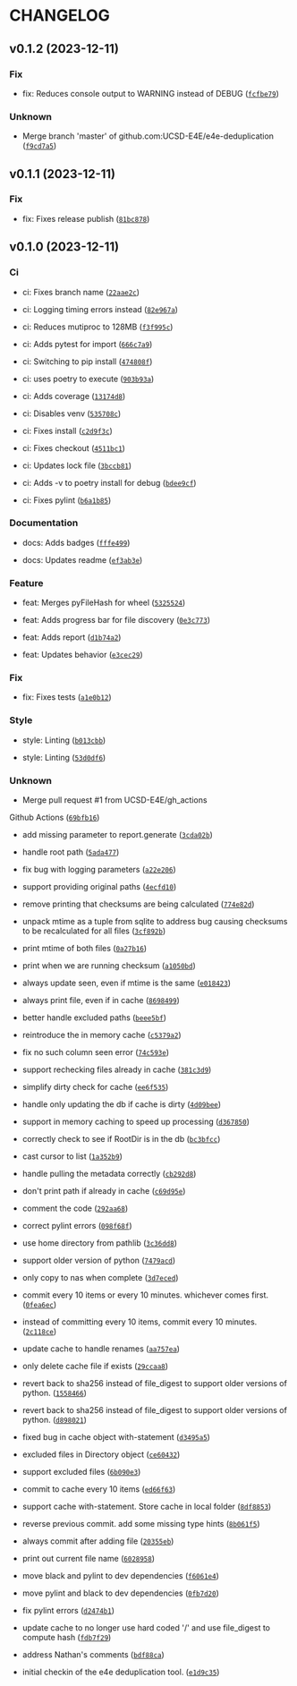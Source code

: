 # CHANGELOG



## v0.1.2 (2023-12-11)

### Fix

* fix: Reduces console output to WARNING instead of DEBUG ([`fcfbe79`](https://github.com/UCSD-E4E/e4e-deduplication/commit/fcfbe7928fa466d94fbc897a01dc16a1e375d392))

### Unknown

* Merge branch &#39;master&#39; of github.com:UCSD-E4E/e4e-deduplication ([`f9cd7a5`](https://github.com/UCSD-E4E/e4e-deduplication/commit/f9cd7a535849e33c20b1e3b39dc11b14c9ecccaf))


## v0.1.1 (2023-12-11)

### Fix

* fix: Fixes release publish ([`81bc878`](https://github.com/UCSD-E4E/e4e-deduplication/commit/81bc878ff37d6d549bfe12197e0360e3ee69bc7a))


## v0.1.0 (2023-12-11)

### Ci

* ci: Fixes branch name ([`22aae2c`](https://github.com/UCSD-E4E/e4e-deduplication/commit/22aae2c9d3dddf613933d1171aed5117cdcace29))

* ci: Logging timing errors instead ([`82e967a`](https://github.com/UCSD-E4E/e4e-deduplication/commit/82e967a8f9f8b388407980a73c50d41db99553b1))

* ci: Reduces mutiproc to 128MB ([`f3f995c`](https://github.com/UCSD-E4E/e4e-deduplication/commit/f3f995c2cbbadf419e3b81c3cfff4b5f23721759))

* ci: Adds pytest for import ([`666c7a9`](https://github.com/UCSD-E4E/e4e-deduplication/commit/666c7a91baa62cadaaff566fa845fabf2eaaac74))

* ci: Switching to pip install ([`474808f`](https://github.com/UCSD-E4E/e4e-deduplication/commit/474808f5db4eb0695ab0346e5e270f9fbbe7b249))

* ci: uses poetry to execute ([`903b93a`](https://github.com/UCSD-E4E/e4e-deduplication/commit/903b93ad7eb390d43b10d5dbf1bb32ba5d719325))

* ci: Adds coverage ([`13174d8`](https://github.com/UCSD-E4E/e4e-deduplication/commit/13174d8da97b92c7cafcee7d4d3f3ad0c4569882))

* ci: Disables venv ([`535708c`](https://github.com/UCSD-E4E/e4e-deduplication/commit/535708ceb0d10da4cf2bf6d276097d70c9327945))

* ci: Fixes install ([`c2d9f3c`](https://github.com/UCSD-E4E/e4e-deduplication/commit/c2d9f3c4bae6c12261201279f64415dc62c576ac))

* ci: Fixes checkout ([`4511bc1`](https://github.com/UCSD-E4E/e4e-deduplication/commit/4511bc1804de1c3baa9487adc78bccbe82c366ee))

* ci: Updates lock file ([`3bccb81`](https://github.com/UCSD-E4E/e4e-deduplication/commit/3bccb81627a102c7df36be1b0d37fe5a4a628663))

* ci: Adds -v to poetry install for debug ([`bdee9cf`](https://github.com/UCSD-E4E/e4e-deduplication/commit/bdee9cfebcc503b01d6cb67c633c5ea5affa73dd))

* ci: Fixes pylint ([`b6a1b85`](https://github.com/UCSD-E4E/e4e-deduplication/commit/b6a1b85c5fc3098c3bd2dc4083ef0d6f5d85289c))

### Documentation

* docs: Adds badges ([`fffe499`](https://github.com/UCSD-E4E/e4e-deduplication/commit/fffe499e1e0a74f8be031d3a5ded2494576dbb79))

* docs: Updates readme ([`ef3ab3e`](https://github.com/UCSD-E4E/e4e-deduplication/commit/ef3ab3ea89248fda5eb93181dd0544cfed06e053))

### Feature

* feat: Merges pyFileHash for wheel ([`5325524`](https://github.com/UCSD-E4E/e4e-deduplication/commit/532552484dcee19c5908c32566bf497eb310a5e3))

* feat: Adds progress bar for file discovery ([`0e3c773`](https://github.com/UCSD-E4E/e4e-deduplication/commit/0e3c773840dc7d013a61ee991f23fc7de7fef97c))

* feat: Adds report ([`d1b74a2`](https://github.com/UCSD-E4E/e4e-deduplication/commit/d1b74a2e147b47bc5de3223444f330a1c415c158))

* feat: Updates behavior ([`e3cec29`](https://github.com/UCSD-E4E/e4e-deduplication/commit/e3cec29d251c87f3dde23b2181d6b9245f73e291))

### Fix

* fix: Fixes tests ([`a1e0b12`](https://github.com/UCSD-E4E/e4e-deduplication/commit/a1e0b12aee51662c5c21b3cb87e391ba2593e0af))

### Style

* style: Linting ([`b013cbb`](https://github.com/UCSD-E4E/e4e-deduplication/commit/b013cbbd8d82b2d4e1cf5adc43ec73cb6f2558db))

* style: Linting ([`53d0df6`](https://github.com/UCSD-E4E/e4e-deduplication/commit/53d0df6ca654f5e2e8d18f9bc1383f778bd228b5))

### Unknown

* Merge pull request #1 from UCSD-E4E/gh_actions

Github Actions ([`69bfb16`](https://github.com/UCSD-E4E/e4e-deduplication/commit/69bfb16f614df1c1d3a8d30492b65cf561537c59))

* add missing parameter to report.generate ([`3cda02b`](https://github.com/UCSD-E4E/e4e-deduplication/commit/3cda02bbfbeb96353dd77d5526f31fb825452647))

* handle root path ([`5ada477`](https://github.com/UCSD-E4E/e4e-deduplication/commit/5ada477e9dc74e6f9c9a3e1aa0494fa7ec7062c8))

* fix bug with logging parameters ([`a22e206`](https://github.com/UCSD-E4E/e4e-deduplication/commit/a22e20684ba5490cb39c5e1cac68b29da3bab3a8))

* support providing original paths ([`4ecfd10`](https://github.com/UCSD-E4E/e4e-deduplication/commit/4ecfd10c3002971e89a0e27bb147202ed9832566))

* remove printing that checksums are being calculated ([`774e82d`](https://github.com/UCSD-E4E/e4e-deduplication/commit/774e82d6185ffa4ec44d9063a8c3d77bcd3b08d4))

* unpack mtime as a tuple from sqlite to address bug causing checksums to be recalculated for all files ([`3cf892b`](https://github.com/UCSD-E4E/e4e-deduplication/commit/3cf892b4940c96f73f23cc652a7f47c29ab1e1d0))

* print mtime of both files ([`0a27b16`](https://github.com/UCSD-E4E/e4e-deduplication/commit/0a27b164bf8eb0c66601e8d5cfb5c177d17a4c40))

* print when we are running checksum ([`a1050bd`](https://github.com/UCSD-E4E/e4e-deduplication/commit/a1050bdd4f2932ae3964844a5e31ab4f2335ea0a))

* always update seen, even if mtime is the same ([`e018423`](https://github.com/UCSD-E4E/e4e-deduplication/commit/e018423a8dec8539ed487bdb0c6d64be35cc78ab))

* always print file, even if in cache ([`8698499`](https://github.com/UCSD-E4E/e4e-deduplication/commit/8698499174550e9da21a0cb1725e92ac2effd8b4))

* better handle excluded paths ([`beee5bf`](https://github.com/UCSD-E4E/e4e-deduplication/commit/beee5bfda81dea95ceb13e22c5097bead69aa0d9))

* reintroduce the in memory cache ([`c5379a2`](https://github.com/UCSD-E4E/e4e-deduplication/commit/c5379a2c83c1c392e7519f2d92d03a6ae33c226e))

* fix no such column seen error ([`74c593e`](https://github.com/UCSD-E4E/e4e-deduplication/commit/74c593ea071b58ae24fcbc722912f165d350bfd8))

* support rechecking files already in cache ([`381c3d9`](https://github.com/UCSD-E4E/e4e-deduplication/commit/381c3d92b0648302ae3fb5a44b23957dbd3f81bc))

* simplify dirty check for cache ([`ee6f535`](https://github.com/UCSD-E4E/e4e-deduplication/commit/ee6f535845f52220418019c3ca9a447cc5132ffd))

* handle only updating the db if cache is dirty ([`4d09bee`](https://github.com/UCSD-E4E/e4e-deduplication/commit/4d09bee1f9285a53de617cbcdc014acf9c06f408))

* support in memory caching to speed up processing ([`d367850`](https://github.com/UCSD-E4E/e4e-deduplication/commit/d367850b066317e95d05b62a086927ff81f3c00d))

* correctly check to see if RootDir is in the db ([`bc3bfcc`](https://github.com/UCSD-E4E/e4e-deduplication/commit/bc3bfccce95b6fa240bb4a523dfbc0dc59e5722d))

* cast cursor to list ([`1a352b9`](https://github.com/UCSD-E4E/e4e-deduplication/commit/1a352b922fb03319b7a9b9e50a7e5ad01d848cbf))

* handle pulling the metadata correctly ([`cb292d8`](https://github.com/UCSD-E4E/e4e-deduplication/commit/cb292d8a602ed188ae3283e7ef496cf28cca7d80))

* don&#39;t print path if already in cache ([`c69d95e`](https://github.com/UCSD-E4E/e4e-deduplication/commit/c69d95e258c466c64366bcde32460ad52572a0d8))

* comment the code ([`292aa68`](https://github.com/UCSD-E4E/e4e-deduplication/commit/292aa68cc310bd409c0e0c1a86de2cfa83b6e715))

* correct pylint errors ([`098f68f`](https://github.com/UCSD-E4E/e4e-deduplication/commit/098f68fa8ffa95d5fcc5dbfb5739d046409fb155))

* use home directory from pathlib ([`3c36dd8`](https://github.com/UCSD-E4E/e4e-deduplication/commit/3c36dd8546c697e12442b6923f8c46631c9d1de8))

* support older version of python ([`7479acd`](https://github.com/UCSD-E4E/e4e-deduplication/commit/7479acd1b860fa3b3774a8f1fd4fbb999293cb21))

* only copy to nas when complete ([`3d7eced`](https://github.com/UCSD-E4E/e4e-deduplication/commit/3d7eced146c896226900fd220dc3aefd8853c59d))

* commit every 10 items or every 10 minutes.  whichever comes first. ([`0fea6ec`](https://github.com/UCSD-E4E/e4e-deduplication/commit/0fea6ec7d098d7d3204012775a37cc8c490a1d16))

* instead of committing every 10 items, commit every 10 minutes. ([`2c118ce`](https://github.com/UCSD-E4E/e4e-deduplication/commit/2c118ce0ede54696c4326a9d625bc45129e6553f))

* update cache to handle renames ([`aa757ea`](https://github.com/UCSD-E4E/e4e-deduplication/commit/aa757eab39a7aadd759012164024b55185ead39c))

* only delete cache file if exists ([`29ccaa8`](https://github.com/UCSD-E4E/e4e-deduplication/commit/29ccaa8a582459fb8f59b6b6ff8ebd2334db8160))

* revert back to sha256 instead of file_digest to support older versions of python. ([`1558466`](https://github.com/UCSD-E4E/e4e-deduplication/commit/15584669eda60757994c14b3453cd3412748e7b4))

* revert back to sha256 instead of file_digest to support older versions of python. ([`d898021`](https://github.com/UCSD-E4E/e4e-deduplication/commit/d8980214564d1ce6b53b90690120b0a86d075a32))

* fixed bug in cache object with-statement ([`d3495a5`](https://github.com/UCSD-E4E/e4e-deduplication/commit/d3495a538c9f2216f9c6d556da0fd41ebb6e2d18))

* excluded files in Directory object ([`ce60432`](https://github.com/UCSD-E4E/e4e-deduplication/commit/ce60432b284f841705b7e63ad8b8a3ff940f69a4))

* support excluded files ([`6b090e3`](https://github.com/UCSD-E4E/e4e-deduplication/commit/6b090e34aeaaa6c3707b2077f524d8dfd52bc69f))

* commit to cache every 10 items ([`ed66f63`](https://github.com/UCSD-E4E/e4e-deduplication/commit/ed66f63799138e4c2dcd6dc184843683360b055b))

* support cache with-statement.  Store cache in local folder ([`8df8853`](https://github.com/UCSD-E4E/e4e-deduplication/commit/8df885312e8af84734339efc5e2d6a5a8fbfab99))

* reverse previous commit.  add some missing type hints ([`8b061f5`](https://github.com/UCSD-E4E/e4e-deduplication/commit/8b061f5a9e5a50b68d09011f8c1a4f86b9955d85))

* always commit after adding file ([`20355eb`](https://github.com/UCSD-E4E/e4e-deduplication/commit/20355eb42bdf603fcfa0dfb6b2c71a32a46044fb))

* print out current file name ([`6028958`](https://github.com/UCSD-E4E/e4e-deduplication/commit/602895875942d5f473b01c38ef2a10cc1e3eb821))

* move black and pylint to dev dependencies ([`f6061e4`](https://github.com/UCSD-E4E/e4e-deduplication/commit/f6061e44d95c204d7b3b6e61d8f252e20a554016))

* move pylint and black to dev dependencies ([`0fb7d20`](https://github.com/UCSD-E4E/e4e-deduplication/commit/0fb7d20ff2193bb06ebfc4dca0f8dcb8d4ac3267))

* fix pylint errors ([`d2474b1`](https://github.com/UCSD-E4E/e4e-deduplication/commit/d2474b10ef73f05efde8d5b7dd2108f944977549))

* update cache to no longer use hard coded &#39;/&#39; and use file_digest to compute hash ([`fdb7f29`](https://github.com/UCSD-E4E/e4e-deduplication/commit/fdb7f299b0ef78cbd6d086d0fb85b6b5944ad998))

* address Nathan&#39;s comments ([`bdf88ca`](https://github.com/UCSD-E4E/e4e-deduplication/commit/bdf88ca94389fe5b50c216c1c3c1976b8a4942af))

* initial checkin of the e4e deduplication tool. ([`e1d9c35`](https://github.com/UCSD-E4E/e4e-deduplication/commit/e1d9c35d3fd1c4c402c2ece419917568b8b4901a))
